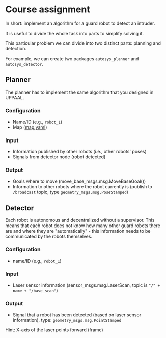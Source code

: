 # Course assignment

In short: implement an algorithm for a guard robot to detect an intruder.

It is useful to divide the whole task into parts to simplify solving it.

This particular problem we can divide into two distinct parts: planning and detection.

For example, we can create two packages `autosys_planner` and `autosys_detector`.

## Planner

The planner has to implement the same algorithm that you designed in UPPAAL.

### Configuration

* Name/ID (e.g., `robot_1`)
* Map ([map.yaml](map.yaml))

### Input

* Information published by other robots (i.e., other robots' poses)
* Signals from detector node (robot detected)

### Output

* Goals where to move (move_base_msgs.msg.MoveBaseGoal())
* Information to other robots where the robot currently is (publish to `/broadcast` topic, type `geometry_msgs.msg.PoseStamped`)

## Detector

Each robot is autonomous and decentralized without a supervisor. This means that each robot does not know how many other guard robots there are and where they are "automatically" - this information needs to be communicated by the robots themselves.

### Configuration

* name/ID (e.g., `robot_1`)

### Input

* Laser sensor information (sensor_msgs.msg.LaserScan, topic is `"/" + name + "/base_scan"`)

### Output

* Signal that a robot has been detected (based on laser sensor information), type: `geometry_msgs.msg.PointStamped`

Hint: X-axis of the laser points forward (frame)
